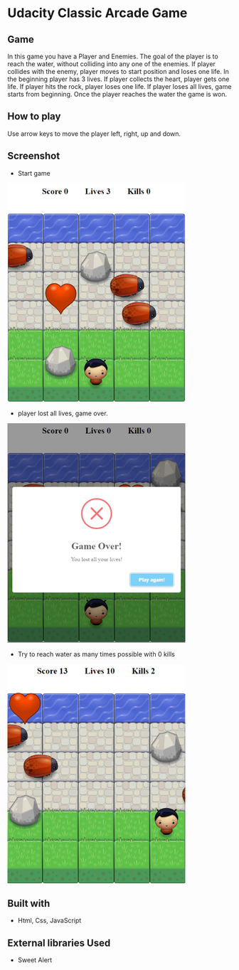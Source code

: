 Udacity Classic Arcade Game
===============================

## Game
In this game you have a Player and Enemies. The goal of the player is to reach the water, without colliding into any one of the enemies. If player collides with the enemy, player moves to start position and loses one life. In the beginning player has 3 lives. If player collects the heart, player gets one life. If player hits the rock, player loses one life.
If player loses all lives, game starts from beginning. Once the player reaches the water the game is won.

## How to play
Use arrow keys to move the player left, right, up and down.

## Screenshot

* Start game <br>
<img src="images/Screen1.png" width="400">

* player lost all lives, game over. <br>
<img src="images/Screen2.png" width="400">

* Try to reach water as many times possible with 0 kills <br>
<img src="images/Screen3.png" width="400">

## Built with 

* Html, Css, JavaScript

## External libraries Used

* Sweet Alert